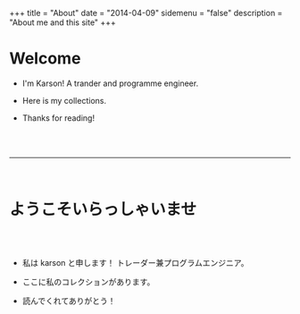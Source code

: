 +++
title = "About"
date = "2014-04-09"
sidemenu = "false"
description = "About me and this site"
+++





# Welcome

* I'm Karson! A trander and programme engineer.

* Here is my collections.

* Thanks for reading!  
</br>  
</br>  






---  
</br> 

# ようこそいらっしゃいませ  
</br>  
</br>  



* 私は karson と申します！ トレーダー兼プログラムエンジニア。

* ここに私のコレクションがあります。

* 読んでくれてありがとう！